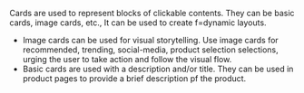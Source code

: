 Cards are used to represent blocks of clickable contents. They can be basic cards, image cards, etc., It can be used to create f=dynamic layouts.

-  Image cards can be used for visual storytelling. Use image cards for recommended, trending, social-media, product selection selections, urging the user to take action and follow the visual flow.
-  Basic cards are used with a description and/or title. They can be used in product pages to provide a brief description pf the product.
